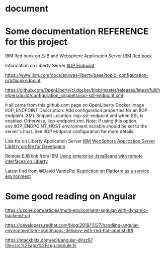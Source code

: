 ﻿# document

# Some documentation REFERENCE for this project

IBM Red book on EJB and Websphere Application Server
[IBM Red book](http://www.redbooks.ibm.com/redbooks/pdfs/sg248076.pdf)

Information on Liberty Server [IIOP Endpoint](https://github.com/OpenLiberty/ci.docker)

https://www.ibm.com/docs/en/was-liberty/base?topic=configuration-orb#iiopEndpoint

https://github.com/OpenLiberty/ci.docker/blob/master/releases/latest/full/helpers/build/configuration_snippets/iiop-ssl-endpoint.xml

it all came from this github.com page on OpenLiberty  Docker image
IIOP_ENDPOINT
Description: Add configuration properties for an IIOP endpoint.
XML Snippet Location: iiop-ssl-endpoint.xml when SSL is enabled. Otherwise, iiop-endpoint.xml.
Note: If using this option, env.IIOP_ENDPOINT_HOST environment variable should be set to the server's host. See IIOP endpoint configuration for more details.

Link for on Liberty Application Server
[IBM WebSphere Application Server Liberty profile for Developers](http://www.redbooks.ibm.com/redbooks/pdfs/sg248076.pdf)

Remote EJB link from IBM [Using enterprise JavaBeans with remote interfaces on Liberty](https://www.ibm.com/docs/en/was-liberty/nd?topic=liberty-using-enterprise-javabeans-remote-interfaces)

Latest find from @David VandePol
[Restriction on Platform as a service environment](https://www.ibm.com/docs/en/was-liberty/base?topic=liberty-paas-environment-considerations-setting-up)

# Some good reading on Angular
https://dzone.com/articles/multi-environment-angular-with-dynamic-backend-uri

https://developers.redhat.com/blog/2019/11/27/handling-angular-environments-in-continuous-delivery-with-red-hat-openshift#

https://stackblitz.com/edit/angular-dlrsz6?file=src%2Fapp%2Fapp.module.ts
